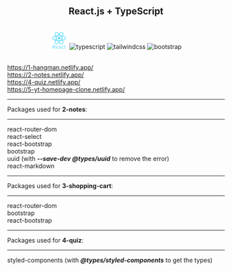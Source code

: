 <div align="center"><h2>React.js + TypeScript</h2><br> <img src="https://raw.githubusercontent.com/devicons/devicon/master/icons/react/react-original-wordmark.svg" alt="react" width="40" height="40"/> <img src="https://www.vectorlogo.zone/logos/typescriptlang/typescriptlang-icon.svg" alt="typescript" width="40" height="40"/> <img src="https://www.vectorlogo.zone/logos/tailwindcss/tailwindcss-icon.svg" alt="tailwindcss" width="40" height="40"/> <img src="https://upload.vectorlogo.zone/logos/getbootstrap/images/987f8f6c-263a-47b1-a85d-853cfca215d9.svg" alt="bootstrap" width="40" height="40"/></div><br>

https://1-hangman.netlify.app/
<br>https://2-notes.netlify.app/
<br>https://4-quiz.netlify.app/
<br>https://5-yt-homepage-clone.netlify.app/
<br>
<hr>
Packages used for <b>2-notes</b>:<hr>
 react-router-dom
<br> react-select
<br> react-bootstrap
<br> bootstrap
<br> uuid (with <i><b>--save-dev @types/uuid</b></i> to remove the error)
<br> react-markdown

<hr>Packages used for <b>3-shopping-cart</b>:<hr>
 react-router-dom
<br> bootstrap
<br> react-bootstrap

<hr>Packages used for <b>4-quiz</b>:<hr>

styled-components (with <i><b>@types/styled-components</b></i> to get the types)
